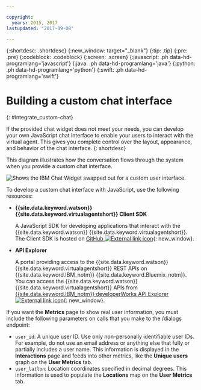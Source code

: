 ```yaml
---

copyright:
  years: 2015, 2017
lastupdated: "2017-09-08"

---
```


{:shortdesc: .shortdesc}
{:new_window: target="_blank"}
{:tip: .tip}
{:pre: .pre}
{:codeblock: .codeblock}
{:screen: .screen}
{:javascript: .ph data-hd-programlang='javascript'}
{:java: .ph data-hd-programlang='java'}
{:python: .ph data-hd-programlang='python'}
{:swift: .ph data-hd-programlang='swift'}

# Building a custom chat interface
{: #integrate_custom-chat}

If the provided chat widget does not meet your needs, you can develop your own JavaScript chat interface to enable your users to interact with the virtual agent. This gives you complete control over the layout, appearance, and behavior of the chat interface.
{: shortdesc}

This diagram illustrates how the conversation flows through the system when you provide a custom chat interface.

![Shows the IBM Chat Widget swapped out for a custom user interface.](images/custom_ui_new.png)

To develop a custom chat interface with JavaScript, use the following resources:

- **{{site.data.keyword.watson}} {{site.data.keyword.virtualagentshort}} Client SDK**

    A JavaScript SDK for developing applications that interact with the {{site.data.keyword.watson}} {{site.data.keyword.virtualagentshort}}. The Client SDK is hosted on [GitHub ![External link icon](../../icons/launch-glyph.svg "External link icon")](https://github.com/watson-virtual-agents/client-sdk){: new_window}.

- **API Explorer**

    A portal providing access to the {{site.data.keyword.watson}} {{site.data.keyword.virtualagentshort}} REST APIs on {{site.data.keyword.IBM_notm}} {{site.data.keyword.Bluemix_notm}}. You can access the {{site.data.keyword.watson}} {{site.data.keyword.virtualagentshort}} APIs from [{{site.data.keyword.IBM_notm}} developerWorks API Explorer ![External link icon](../../icons/launch-glyph.svg "External link icon")](https://developer.ibm.com/api/view/id-339:title-Watson_Virtual_Agent){: new_window}.

If you want the **Metrics** page to show real user information, you must include the following parameters on calls that you make to the /dialogs endpoint:

- `user_id`: A unique user ID. Use only non-personally identifiable user IDs. For example, do not use an email address or anything else that fully or partially includes a user name. This information is displayed in the **Interactions** page and feeds into other metrics, like the **Unique users** graph on the **User Metrics** tab.
- `user_latlon`: Location coordinates specified in decimal degrees. This information is used to populate the **Locations** map on the **User Metrics** tab.
